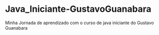 # Java_Iniciante-GustavoGuanabara
Minha Jornada de aprendizado com o curso de java iniciante do Gustavo Guanabara
